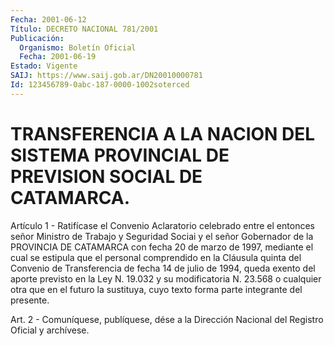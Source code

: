```yaml
---
Fecha: 2001-06-12
Título: DECRETO NACIONAL 781/2001
Publicación:
  Organismo: Boletín Oficial
  Fecha: 2001-06-19
Estado: Vigente
SAIJ: https://www.saij.gob.ar/DN20010000781
Id: 123456789-0abc-187-0000-1002soterced
---
```

# TRANSFERENCIA A LA NACION DEL SISTEMA PROVINCIAL DE PREVISION SOCIAL DE CATAMARCA.

<a id="1"></a>
Artículo 1 - Ratifícase el Convenio Aclaratorio celebrado entre el entonces señor Ministro  de  Trabajo  y Seguridad Sociai y el señor Gobernador de la PROVINCIA DE CATAMARCA  con  fecha  20 de marzo de 1997,  mediante el cual se estipula que el personal comprendido  en la Cláusula  quinta  del  Convenio  de Transferencia de fecha 14 de julio de 1994, queda exento del aporte previsto en la Ley N. 19.032  y su modificatoria N. 23.568 o cualquier  otra  que en el futuro la sustituya,   cuyo  texto  forma  parte  integrante  del    presente.

<a id="2"></a>
Art. 2 - Comuníquese, publíquese, dése a la Dirección Nacional del Registro Oficial y archívese.
